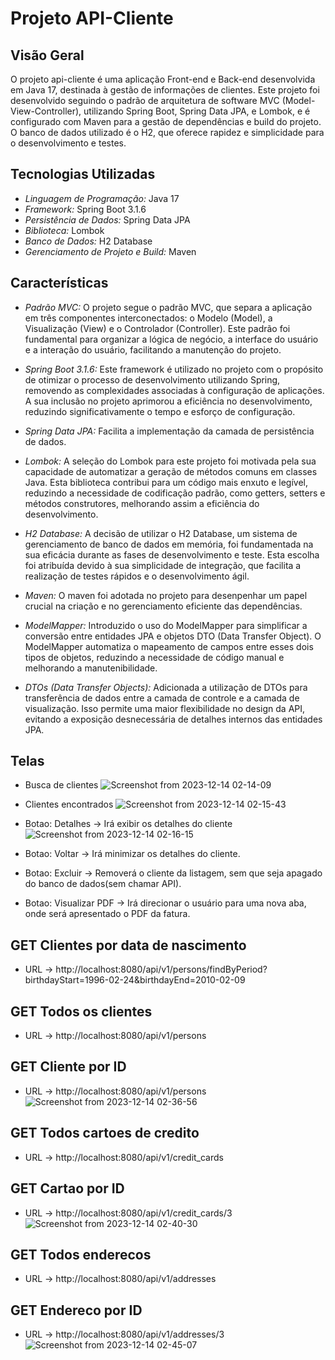# Projeto API-Cliente

## Visão Geral
O projeto api-cliente é uma aplicação Front-end e Back-end desenvolvida em Java 17, destinada à gestão de informações de clientes. Este projeto foi desenvolvido seguindo o padrão de arquitetura de software MVC (Model-View-Controller), utilizando Spring Boot, Spring Data JPA, e Lombok, e é configurado com Maven para a gestão de dependências e build do projeto. O banco de dados utilizado é o H2, que oferece rapidez e simplicidade para o desenvolvimento e testes.

## Tecnologias Utilizadas
- *Linguagem de Programação:* Java 17
- *Framework:* Spring Boot 3.1.6
- *Persistência de Dados:* Spring Data JPA
- *Biblioteca:* Lombok
- *Banco de Dados:* H2 Database
- *Gerenciamento de Projeto e Build:* Maven

## Características

- *Padrão MVC:* O projeto segue o padrão MVC, que separa a aplicação em três componentes interconectados: o Modelo (Model), a Visualização (View) e o Controlador (Controller). Este padrão foi fundamental para organizar a lógica de negócio, a interface do usuário e a interação do usuário, facilitando a manutenção do projeto.
- *Spring Boot 3.1.6:* Este framework é utilizado no projeto com o propósito de otimizar o processo de desenvolvimento utilizando Spring, removendo as complexidades associadas à configuração de aplicações. A sua inclusão no projeto aprimorou a eficiência no desenvolvimento, reduzindo significativamente o tempo e esforço de configuração.
- *Spring Data JPA:* Facilita a implementação da camada de persistência de dados.
- *Lombok:* A seleção do Lombok para este projeto foi motivada pela sua capacidade de automatizar a geração de métodos comuns em classes Java. Esta biblioteca contribui para um código mais enxuto e legível, reduzindo a necessidade de codificação padrão, como getters, setters e métodos construtores, melhorando assim a eficiência do desenvolvimento.
- *H2 Database:* A decisão de utilizar o H2 Database, um sistema de gerenciamento de banco de dados em memória, foi fundamentada na sua eficácia durante as fases de desenvolvimento e teste. Esta escolha foi atribuída devido à sua simplicidade de integração, que facilita a realização de testes rápidos e o desenvolvimento ágil.
- *Maven:* O maven foi adotada no projeto para desenpenhar um papel crucial na criação e no gerenciamento eficiente das dependências.

- *ModelMapper:* Introduzido o uso do ModelMapper para simplificar a conversão entre entidades JPA e objetos DTO (Data Transfer Object). O ModelMapper automatiza o mapeamento de campos entre esses dois tipos de objetos, reduzindo a necessidade de código manual e melhorando a manutenibilidade.

- *DTOs (Data Transfer Objects):* Adicionada a utilização de DTOs para transferência de dados entre a camada de controle e a camada de visualização. Isso permite uma maior flexibilidade no design da API, evitando a exposição desnecessária de detalhes internos das entidades JPA.

## Telas
  - Busca de clientes
  ![Screenshot from 2023-12-14 02-14-09](https://github.com/manoelerickgp/api-client/assets/139079937/b0c40f60-be73-4b46-88b3-7206b29cfac0)

  - Clientes encontrados
  ![Screenshot from 2023-12-14 02-15-43](https://github.com/manoelerickgp/api-client/assets/139079937/6ddc338c-fd7e-4425-88c8-caada7b8e184)

  - Botao: Detalhes -> Irá exibir os detalhes do cliente
  ![Screenshot from 2023-12-14 02-16-15](https://github.com/manoelerickgp/api-client/assets/139079937/73cb0541-17cf-4be2-a1d4-5bfd3018cd3a)

  - Botao: Voltar -> Irá minimizar os detalhes do cliente.

  - Botao: Excluir -> Removerá o cliente da listagem, sem que seja apagado do banco de dados(sem chamar API).

  - Botao: Visualizar PDF -> Irá direcionar o usuário para uma nova aba, onde será apresentado o PDF da fatura.

## GET Clientes por data de nascimento
  - URL -> http://localhost:8080/api/v1/persons/findByPeriod?birthdayStart=1996-02-24&birthdayEnd=2010-02-09

## GET Todos os clientes
  - URL -> http://localhost:8080/api/v1/persons

## GET Cliente por ID
  - URL -> http://localhost:8080/api/v1/persons
    ![Screenshot from 2023-12-14 02-36-56](https://github.com/manoelerickgp/api-client/assets/139079937/c5c731a9-2504-429a-8242-b7342637d5f9)


## GET Todos cartoes de credito
  - URL -> http://localhost:8080/api/v1/credit_cards

## GET Cartao por ID
  - URL -> http://localhost:8080/api/v1/credit_cards/3
    ![Screenshot from 2023-12-14 02-40-30](https://github.com/manoelerickgp/api-client/assets/139079937/7e4cbf61-fac6-473a-a586-216be5a230b0)


## GET Todos enderecos
  - URL -> http://localhost:8080/api/v1/addresses

## GET Endereco por ID
  - URL -> http://localhost:8080/api/v1/addresses/3
    ![Screenshot from 2023-12-14 02-45-07](https://github.com/manoelerickgp/api-client/assets/139079937/0bd7985f-f48e-477e-b461-a33e0d0498ed)

